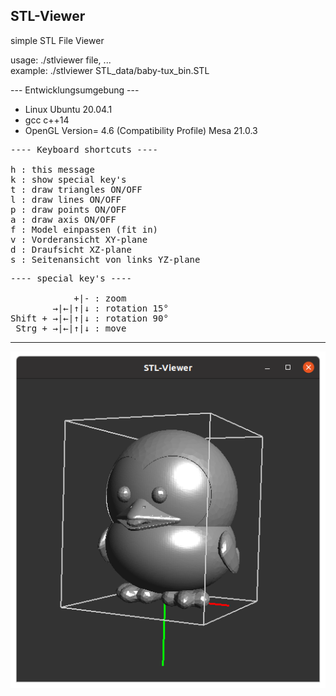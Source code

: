 ## STL-Viewer
simple STL File Viewer
<p>usage: ./stlviewer  file, ...<br>
example: ./stlviewer  STL_data/baby-tux_bin.STL</p>
--- Entwicklungsumgebung ---

- Linux Ubuntu 20.04.1
- gcc c++14
- OpenGL Version= 4.6 (Compatibility Profile) Mesa 21.0.3

<pre>
---- Keyboard shortcuts ----

h : this message
k : show special key's
t : draw triangles ON/OFF
l : draw lines ON/OFF
p : draw points ON/OFF
a : draw axis ON/OFF
f : Model einpassen (fit in)
v : Vorderansicht XY-plane
d : Draufsicht XZ-plane
s : Seitenansicht von links YZ-plane
</pre>
<pre>
---- special key's ----

            +|- : zoom
        →|←|↑|↓ : rotation 15°
Shift + →|←|↑|↓ : rotation 90°
 Strg + →|←|↑|↓ : move
</pre>
<hr></hr>

![alt](README.png)
